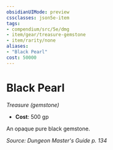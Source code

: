 ```yaml
---
obsidianUIMode: preview
cssclasses: json5e-item
tags:
- compendium/src/5e/dmg
- item/gear/treasure-gemstone
- item/rarity/none
aliases: 
- "Black Pearl"
cost: 50000
---
```

# Black Pearl
*Treasure (gemstone)*  

- **Cost**: 500 gp

An opaque pure black gemstone.

*Source: Dungeon Master's Guide p. 134*